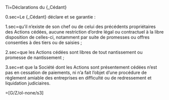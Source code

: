 Ti=Déclarations du {_Cédant}

0.sec=Le {_Cédant} déclare et se garantie :

1.sec=qu’il n’existe de son chef ou de celui des précédents propriétaires des Actions cédées, aucune restriction d’ordre légal ou contractuel à la libre disposition de celles-ci, notamment par suite de promesses ou offres consenties à des tiers ou de saisies ;

2.sec=que les Actions cédées sont libres de tout nantissement ou promesse de nantissement ;

3.sec=et que la Société dont les Actions sont présentement cédées n’est pas en cessation de paiements, ni n’a fait l’objet d’une procédure de règlement amiable des entreprises en difficulté ou de redressement et liquidation judiciaires.

=[G/Z/ol-none/s3]
